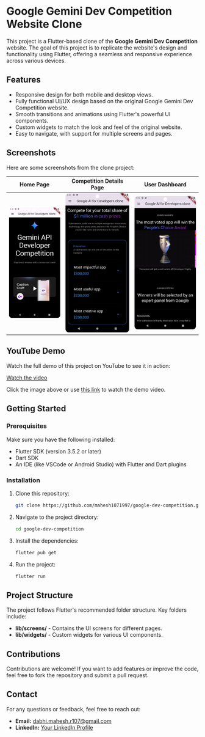# Google Gemini Dev Competition Website Clone

This project is a Flutter-based clone of the **Google Gemini Dev Competition** website. The goal of this project is to replicate the website's design and functionality using Flutter, offering a seamless and responsive experience across various devices.

## Features

- Responsive design for both mobile and desktop views.
- Fully functional UI/UX design based on the original Google Gemini Dev Competition website.
- Smooth transitions and animations using Flutter's powerful UI components.
- Custom widgets to match the look and feel of the original website.
- Easy to navigate, with support for multiple screens and pages.

## Screenshots

Here are some screenshots from the clone project:

| Home Page                        | Competition Details Page           | User Dashboard                    |
|-----------------------------------|------------------------------------|------------------------------------|
| ![Home Page](screenshot/Screenshot_20241019_164615.png) | ![Details Page](screenshot/Screenshot_20241019_164637.png) | ![Dashboard](screenshot/Screenshot_20241019_164700.png) |

## YouTube Demo

Watch the full demo of this project on YouTube to see it in action:

[Watch the video](https://youtu.be/y1cAeb2ofZw)

Click the image above or use [this link](https://youtu.be/y1cAeb2ofZw) to watch the demo video.

## Getting Started

### Prerequisites

Make sure you have the following installed:

- Flutter SDK (version 3.5.2 or later)
- Dart SDK
- An IDE (like VSCode or Android Studio) with Flutter and Dart plugins

### Installation

1. Clone this repository:
    ```bash
    git clone https://github.com/mahesh1071997/google-dev-competition.git
    ```

2. Navigate to the project directory:
    ```bash
    cd google-dev-competition
    ```

3. Install the dependencies:
    ```bash
    flutter pub get
    ```

4. Run the project:
    ```bash
    flutter run
    ```

## Project Structure

The project follows Flutter's recommended folder structure. Key folders include:

- **lib/screens/** - Contains the UI screens for different pages.
- **lib/widgets/** - Custom widgets for various UI components.

## Contributions

Contributions are welcome! If you want to add features or improve the code, feel free to fork the repository and submit a pull request.

## Contact

For any questions or feedback, feel free to reach out:

- **Email:** dabhi.mahesh.r107@gmail.com
- **LinkedIn:** [Your LinkedIn Profile]([https://linkedin.com/in/yourprofile](https://www.linkedin.com/in/maheshdabhi/))
